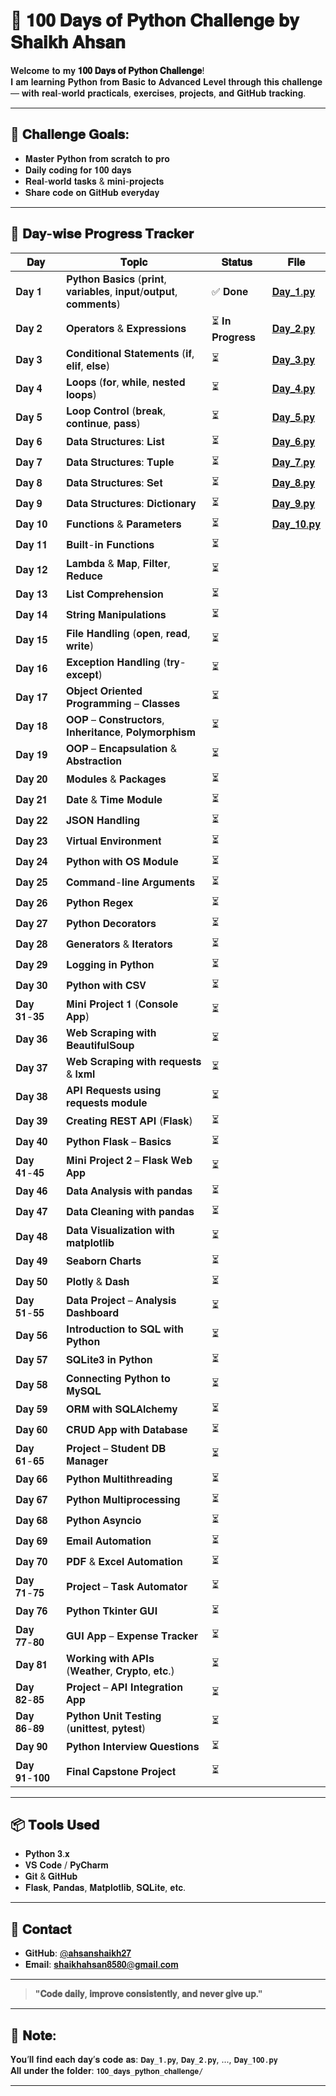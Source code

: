 
# 🐍 𝟏𝟎𝟎 𝐃𝐚𝐲𝐬 𝐨𝐟 𝐏𝐲𝐭𝐡𝐨𝐧 𝐂𝐡𝐚𝐥𝐥𝐞𝐧𝐠𝐞 𝐛𝐲 𝐒𝐡𝐚𝐢𝐤𝐡 𝐀𝐡𝐬𝐚𝐧

𝐖𝐞𝐥𝐜𝐨𝐦𝐞 𝐭𝐨 𝐦𝐲 **𝟏𝟎𝟎 𝐃𝐚𝐲𝐬 𝐨𝐟 𝐏𝐲𝐭𝐡𝐨𝐧 𝐂𝐡𝐚𝐥𝐥𝐞𝐧𝐠𝐞**!  
𝐈 𝐚𝐦 𝐥𝐞𝐚𝐫𝐧𝐢𝐧𝐠 𝐏𝐲𝐭𝐡𝐨𝐧 𝐟𝐫𝐨𝐦 𝐁𝐚𝐬𝐢𝐜 𝐭𝐨 𝐀𝐝𝐯𝐚𝐧𝐜𝐞𝐝 𝐋𝐞𝐯𝐞𝐥 𝐭𝐡𝐫𝐨𝐮𝐠𝐡 𝐭𝐡𝐢𝐬 𝐜𝐡𝐚𝐥𝐥𝐞𝐧𝐠𝐞 — 𝐰𝐢𝐭𝐡 𝐫𝐞𝐚𝐥-𝐰𝐨𝐫𝐥𝐝 𝐩𝐫𝐚𝐜𝐭𝐢𝐜𝐚𝐥𝐬, 𝐞𝐱𝐞𝐫𝐜𝐢𝐬𝐞𝐬, 𝐩𝐫𝐨𝐣𝐞𝐜𝐭𝐬, 𝐚𝐧𝐝 𝐆𝐢𝐭𝐇𝐮𝐛 𝐭𝐫𝐚𝐜𝐤𝐢𝐧𝐠.

---

## 🚀 𝐂𝐡𝐚𝐥𝐥𝐞𝐧𝐠𝐞 𝐆𝐨𝐚𝐥𝐬:

- 𝐌𝐚𝐬𝐭𝐞𝐫 𝐏𝐲𝐭𝐡𝐨𝐧 𝐟𝐫𝐨𝐦 𝐬𝐜𝐫𝐚𝐭𝐜𝐡 𝐭𝐨 𝐩𝐫𝐨
- 𝐃𝐚𝐢𝐥𝐲 𝐜𝐨𝐝𝐢𝐧𝐠 𝐟𝐨𝐫 𝟏𝟎𝟎 𝐝𝐚𝐲𝐬
- 𝐑𝐞𝐚𝐥-𝐰𝐨𝐫𝐥𝐝 𝐭𝐚𝐬𝐤𝐬 & 𝐦𝐢𝐧𝐢-𝐩𝐫𝐨𝐣𝐞𝐜𝐭𝐬
- 𝐒𝐡𝐚𝐫𝐞 𝐜𝐨𝐝𝐞 𝐨𝐧 𝐆𝐢𝐭𝐇𝐮𝐛 𝐞𝐯𝐞𝐫𝐲𝐝𝐚𝐲

---

## 📅 𝐃𝐚𝐲-𝐰𝐢𝐬𝐞 𝐏𝐫𝐨𝐠𝐫𝐞𝐬𝐬 𝐓𝐫𝐚𝐜𝐤𝐞𝐫

| 𝐃𝐚𝐲 | 𝐓𝐨𝐩𝐢𝐜 | 𝐒𝐭𝐚𝐭𝐮𝐬 | 𝐅𝐢𝐥𝐞 |
|-----|-------|--------|------|
| 𝐃𝐚𝐲 𝟏 | 𝐏𝐲𝐭𝐡𝐨𝐧 𝐁𝐚𝐬𝐢𝐜𝐬 (𝐩𝐫𝐢𝐧𝐭, 𝐯𝐚𝐫𝐢𝐚𝐛𝐥𝐞𝐬, 𝐢𝐧𝐩𝐮𝐭/𝐨𝐮𝐭𝐩𝐮𝐭, 𝐜𝐨𝐦𝐦𝐞𝐧𝐭𝐬) | ✅ 𝐃𝐨𝐧𝐞 | [𝐃𝐚𝐲_𝟏.𝐩𝐲](𝐃𝐚𝐲_𝟏.𝐩𝐲) |
| 𝐃𝐚𝐲 𝟐 | 𝐎𝐩𝐞𝐫𝐚𝐭𝐨𝐫𝐬 & 𝐄𝐱𝐩𝐫𝐞𝐬𝐬𝐢𝐨𝐧𝐬 | ⏳ 𝐈𝐧 𝐏𝐫𝐨𝐠𝐫𝐞𝐬𝐬 | [𝐃𝐚𝐲_𝟐.𝐩𝐲](𝐃𝐚𝐲_𝟐.𝐩𝐲) |
| 𝐃𝐚𝐲 𝟑 | 𝐂𝐨𝐧𝐝𝐢𝐭𝐢𝐨𝐧𝐚𝐥 𝐒𝐭𝐚𝐭𝐞𝐦𝐞𝐧𝐭𝐬 (𝐢𝐟, 𝐞𝐥𝐢𝐟, 𝐞𝐥𝐬𝐞) | ⏳ | [𝐃𝐚𝐲_𝟑.𝐩𝐲](𝐃𝐚𝐲_𝟑.𝐩𝐲) |
| 𝐃𝐚𝐲 𝟒 | 𝐋𝐨𝐨𝐩𝐬 (𝐟𝐨𝐫, 𝐰𝐡𝐢𝐥𝐞, 𝐧𝐞𝐬𝐭𝐞𝐝 𝐥𝐨𝐨𝐩𝐬) | ⏳ | [𝐃𝐚𝐲_𝟒.𝐩𝐲](𝐃𝐚𝐲_𝟒.𝐩𝐲) |
| 𝐃𝐚𝐲 𝟓 | 𝐋𝐨𝐨𝐩 𝐂𝐨𝐧𝐭𝐫𝐨𝐥 (𝐛𝐫𝐞𝐚𝐤, 𝐜𝐨𝐧𝐭𝐢𝐧𝐮𝐞, 𝐩𝐚𝐬𝐬) | ⏳ | [𝐃𝐚𝐲_𝟓.𝐩𝐲](𝐃𝐚𝐲_𝟓.𝐩𝐲) |
| 𝐃𝐚𝐲 𝟔 | 𝐃𝐚𝐭𝐚 𝐒𝐭𝐫𝐮𝐜𝐭𝐮𝐫𝐞𝐬: 𝐋𝐢𝐬𝐭 | ⏳ | [𝐃𝐚𝐲_𝟔.𝐩𝐲](𝐃𝐚𝐲_𝟔.𝐩𝐲) |
| 𝐃𝐚𝐲 𝟕 | 𝐃𝐚𝐭𝐚 𝐒𝐭𝐫𝐮𝐜𝐭𝐮𝐫𝐞𝐬: 𝐓𝐮𝐩𝐥𝐞 | ⏳ | [𝐃𝐚𝐲_𝟕.𝐩𝐲](𝐃𝐚𝐲_𝟕.𝐩𝐲) |
| 𝐃𝐚𝐲 𝟖 | 𝐃𝐚𝐭𝐚 𝐒𝐭𝐫𝐮𝐜𝐭𝐮𝐫𝐞𝐬: 𝐒𝐞𝐭 | ⏳ | [𝐃𝐚𝐲_𝟖.𝐩𝐲](𝐃𝐚𝐲_𝟖.𝐩𝐲) |
| 𝐃𝐚𝐲 𝟗 | 𝐃𝐚𝐭𝐚 𝐒𝐭𝐫𝐮𝐜𝐭𝐮𝐫𝐞𝐬: 𝐃𝐢𝐜𝐭𝐢𝐨𝐧𝐚𝐫𝐲 | ⏳ | [𝐃𝐚𝐲_𝟗.𝐩𝐲](𝐃𝐚𝐲_𝟗.𝐩𝐲) |
| 𝐃𝐚𝐲 𝟏𝟎 | 𝐅𝐮𝐧𝐜𝐭𝐢𝐨𝐧𝐬 & 𝐏𝐚𝐫𝐚𝐦𝐞𝐭𝐞𝐫𝐬 | ⏳ | [𝐃𝐚𝐲_𝟏𝟎.𝐩𝐲](𝐃𝐚𝐲_𝟏𝟎.𝐩𝐲) |
| 𝐃𝐚𝐲 𝟏𝟏 | 𝐁𝐮𝐢𝐥𝐭-𝐢𝐧 𝐅𝐮𝐧𝐜𝐭𝐢𝐨𝐧𝐬 | ⏳ | |
| 𝐃𝐚𝐲 𝟏𝟐 | 𝐋𝐚𝐦𝐛𝐝𝐚 & 𝐌𝐚𝐩, 𝐅𝐢𝐥𝐭𝐞𝐫, 𝐑𝐞𝐝𝐮𝐜𝐞 | ⏳ | |
| 𝐃𝐚𝐲 𝟏𝟑 | 𝐋𝐢𝐬𝐭 𝐂𝐨𝐦𝐩𝐫𝐞𝐡𝐞𝐧𝐬𝐢𝐨𝐧 | ⏳ | |
| 𝐃𝐚𝐲 𝟏𝟒 | 𝐒𝐭𝐫𝐢𝐧𝐠 𝐌𝐚𝐧𝐢𝐩𝐮𝐥𝐚𝐭𝐢𝐨𝐧𝐬 | ⏳ | |
| 𝐃𝐚𝐲 𝟏𝟓 | 𝐅𝐢𝐥𝐞 𝐇𝐚𝐧𝐝𝐥𝐢𝐧𝐠 (𝐨𝐩𝐞𝐧, 𝐫𝐞𝐚𝐝, 𝐰𝐫𝐢𝐭𝐞) | ⏳ | |
| 𝐃𝐚𝐲 𝟏𝟔 | 𝐄𝐱𝐜𝐞𝐩𝐭𝐢𝐨𝐧 𝐇𝐚𝐧𝐝𝐥𝐢𝐧𝐠 (𝐭𝐫𝐲-𝐞𝐱𝐜𝐞𝐩𝐭) | ⏳ | |
| 𝐃𝐚𝐲 𝟏𝟕 | 𝐎𝐛𝐣𝐞𝐜𝐭 𝐎𝐫𝐢𝐞𝐧𝐭𝐞𝐝 𝐏𝐫𝐨𝐠𝐫𝐚𝐦𝐦𝐢𝐧𝐠 – 𝐂𝐥𝐚𝐬𝐬𝐞𝐬 | ⏳ | |
| 𝐃𝐚𝐲 𝟏𝟖 | 𝐎𝐎𝐏 – 𝐂𝐨𝐧𝐬𝐭𝐫𝐮𝐜𝐭𝐨𝐫𝐬, 𝐈𝐧𝐡𝐞𝐫𝐢𝐭𝐚𝐧𝐜𝐞, 𝐏𝐨𝐥𝐲𝐦𝐨𝐫𝐩𝐡𝐢𝐬𝐦 | ⏳ | |
| 𝐃𝐚𝐲 𝟏𝟗 | 𝐎𝐎𝐏 – 𝐄𝐧𝐜𝐚𝐩𝐬𝐮𝐥𝐚𝐭𝐢𝐨𝐧 & 𝐀𝐛𝐬𝐭𝐫𝐚𝐜𝐭𝐢𝐨𝐧 | ⏳ | |
| 𝐃𝐚𝐲 𝟐𝟎 | 𝐌𝐨𝐝𝐮𝐥𝐞𝐬 & 𝐏𝐚𝐜𝐤𝐚𝐠𝐞𝐬 | ⏳ | |
| 𝐃𝐚𝐲 𝟐𝟏 | 𝐃𝐚𝐭𝐞 & 𝐓𝐢𝐦𝐞 𝐌𝐨𝐝𝐮𝐥𝐞 | ⏳ | |
| 𝐃𝐚𝐲 𝟐𝟐 | 𝐉𝐒𝐎𝐍 𝐇𝐚𝐧𝐝𝐥𝐢𝐧𝐠 | ⏳ | |
| 𝐃𝐚𝐲 𝟐𝟑 | 𝐕𝐢𝐫𝐭𝐮𝐚𝐥 𝐄𝐧𝐯𝐢𝐫𝐨𝐧𝐦𝐞𝐧𝐭 | ⏳ | |
| 𝐃𝐚𝐲 𝟐𝟒 | 𝐏𝐲𝐭𝐡𝐨𝐧 𝐰𝐢𝐭𝐡 𝐎𝐒 𝐌𝐨𝐝𝐮𝐥𝐞 | ⏳ | |
| 𝐃𝐚𝐲 𝟐𝟓 | 𝐂𝐨𝐦𝐦𝐚𝐧𝐝-𝐥𝐢𝐧𝐞 𝐀𝐫𝐠𝐮𝐦𝐞𝐧𝐭𝐬 | ⏳ | |
| 𝐃𝐚𝐲 𝟐𝟔 | 𝐏𝐲𝐭𝐡𝐨𝐧 𝐑𝐞𝐠𝐞𝐱 | ⏳ | |
| 𝐃𝐚𝐲 𝟐𝟕 | 𝐏𝐲𝐭𝐡𝐨𝐧 𝐃𝐞𝐜𝐨𝐫𝐚𝐭𝐨𝐫𝐬 | ⏳ | |
| 𝐃𝐚𝐲 𝟐𝟖 | 𝐆𝐞𝐧𝐞𝐫𝐚𝐭𝐨𝐫𝐬 & 𝐈𝐭𝐞𝐫𝐚𝐭𝐨𝐫𝐬 | ⏳ | |
| 𝐃𝐚𝐲 𝟐𝟗 | 𝐋𝐨𝐠𝐠𝐢𝐧𝐠 𝐢𝐧 𝐏𝐲𝐭𝐡𝐨𝐧 | ⏳ | |
| 𝐃𝐚𝐲 𝟑𝟎 | 𝐏𝐲𝐭𝐡𝐨𝐧 𝐰𝐢𝐭𝐡 𝐂𝐒𝐕 | ⏳ | |
| 𝐃𝐚𝐲 𝟑𝟏-𝟑𝟓 | 𝐌𝐢𝐧𝐢 𝐏𝐫𝐨𝐣𝐞𝐜𝐭 𝟏 (𝐂𝐨𝐧𝐬𝐨𝐥𝐞 𝐀𝐩𝐩) | ⏳ | |
| 𝐃𝐚𝐲 𝟑𝟔 | 𝐖𝐞𝐛 𝐒𝐜𝐫𝐚𝐩𝐢𝐧𝐠 𝐰𝐢𝐭𝐡 𝐁𝐞𝐚𝐮𝐭𝐢𝐟𝐮𝐥𝐒𝐨𝐮𝐩 | ⏳ | |
| 𝐃𝐚𝐲 𝟑𝟕 | 𝐖𝐞𝐛 𝐒𝐜𝐫𝐚𝐩𝐢𝐧𝐠 𝐰𝐢𝐭𝐡 𝐫𝐞𝐪𝐮𝐞𝐬𝐭𝐬 & 𝐥𝐱𝐦𝐥 | ⏳ | |
| 𝐃𝐚𝐲 𝟑𝟖 | 𝐀𝐏𝐈 𝐑𝐞𝐪𝐮𝐞𝐬𝐭𝐬 𝐮𝐬𝐢𝐧𝐠 𝐫𝐞𝐪𝐮𝐞𝐬𝐭𝐬 𝐦𝐨𝐝𝐮𝐥𝐞 | ⏳ | |
| 𝐃𝐚𝐲 𝟑𝟗 | 𝐂𝐫𝐞𝐚𝐭𝐢𝐧𝐠 𝐑𝐄𝐒𝐓 𝐀𝐏𝐈 (𝐅𝐥𝐚𝐬𝐤) | ⏳ | |
| 𝐃𝐚𝐲 𝟒𝟎 | 𝐏𝐲𝐭𝐡𝐨𝐧 𝐅𝐥𝐚𝐬𝐤 – 𝐁𝐚𝐬𝐢𝐜𝐬 | ⏳ | |
| 𝐃𝐚𝐲 𝟒𝟏-𝟒𝟓 | 𝐌𝐢𝐧𝐢 𝐏𝐫𝐨𝐣𝐞𝐜𝐭 𝟐 – 𝐅𝐥𝐚𝐬𝐤 𝐖𝐞𝐛 𝐀𝐩𝐩 | ⏳ | |
| 𝐃𝐚𝐲 𝟒𝟔 | 𝐃𝐚𝐭𝐚 𝐀𝐧𝐚𝐥𝐲𝐬𝐢𝐬 𝐰𝐢𝐭𝐡 𝐩𝐚𝐧𝐝𝐚𝐬 | ⏳ | |
| 𝐃𝐚𝐲 𝟒𝟕 | 𝐃𝐚𝐭𝐚 𝐂𝐥𝐞𝐚𝐧𝐢𝐧𝐠 𝐰𝐢𝐭𝐡 𝐩𝐚𝐧𝐝𝐚𝐬 | ⏳ | |
| 𝐃𝐚𝐲 𝟒𝟖 | 𝐃𝐚𝐭𝐚 𝐕𝐢𝐬𝐮𝐚𝐥𝐢𝐳𝐚𝐭𝐢𝐨𝐧 𝐰𝐢𝐭𝐡 𝐦𝐚𝐭𝐩𝐥𝐨𝐭𝐥𝐢𝐛 | ⏳ | |
| 𝐃𝐚𝐲 𝟒𝟗 | 𝐒𝐞𝐚𝐛𝐨𝐫𝐧 𝐂𝐡𝐚𝐫𝐭𝐬 | ⏳ | |
| 𝐃𝐚𝐲 𝟓𝟎 | 𝐏𝐥𝐨𝐭𝐥𝐲 & 𝐃𝐚𝐬𝐡 | ⏳ | |
| 𝐃𝐚𝐲 𝟓𝟏-𝟓𝟓 | 𝐃𝐚𝐭𝐚 𝐏𝐫𝐨𝐣𝐞𝐜𝐭 – 𝐀𝐧𝐚𝐥𝐲𝐬𝐢𝐬 𝐃𝐚𝐬𝐡𝐛𝐨𝐚𝐫𝐝 | ⏳ | |
| 𝐃𝐚𝐲 𝟓𝟔 | 𝐈𝐧𝐭𝐫𝐨𝐝𝐮𝐜𝐭𝐢𝐨𝐧 𝐭𝐨 𝐒𝐐𝐋 𝐰𝐢𝐭𝐡 𝐏𝐲𝐭𝐡𝐨𝐧 | ⏳ | |
| 𝐃𝐚𝐲 𝟓𝟕 | 𝐒𝐐𝐋𝐢𝐭𝐞𝟑 𝐢𝐧 𝐏𝐲𝐭𝐡𝐨𝐧 | ⏳ | |
| 𝐃𝐚𝐲 𝟓𝟖 | 𝐂𝐨𝐧𝐧𝐞𝐜𝐭𝐢𝐧𝐠 𝐏𝐲𝐭𝐡𝐨𝐧 𝐭𝐨 𝐌𝐲𝐒𝐐𝐋 | ⏳ | |
| 𝐃𝐚𝐲 𝟓𝟗 | 𝐎𝐑𝐌 𝐰𝐢𝐭𝐡 𝐒𝐐𝐋𝐀𝐥𝐜𝐡𝐞𝐦𝐲 | ⏳ | |
| 𝐃𝐚𝐲 𝟔𝟎 | 𝐂𝐑𝐔𝐃 𝐀𝐩𝐩 𝐰𝐢𝐭𝐡 𝐃𝐚𝐭𝐚𝐛𝐚𝐬𝐞 | ⏳ | |
| 𝐃𝐚𝐲 𝟔𝟏-𝟔𝟓 | 𝐏𝐫𝐨𝐣𝐞𝐜𝐭 – 𝐒𝐭𝐮𝐝𝐞𝐧𝐭 𝐃𝐁 𝐌𝐚𝐧𝐚𝐠𝐞𝐫 | ⏳ | |
| 𝐃𝐚𝐲 𝟔𝟔 | 𝐏𝐲𝐭𝐡𝐨𝐧 𝐌𝐮𝐥𝐭𝐢𝐭𝐡𝐫𝐞𝐚𝐝𝐢𝐧𝐠 | ⏳ | |
| 𝐃𝐚𝐲 𝟔𝟕 | 𝐏𝐲𝐭𝐡𝐨𝐧 𝐌𝐮𝐥𝐭𝐢𝐩𝐫𝐨𝐜𝐞𝐬𝐬𝐢𝐧𝐠 | ⏳ | |
| 𝐃𝐚𝐲 𝟔𝟖 | 𝐏𝐲𝐭𝐡𝐨𝐧 𝐀𝐬𝐲𝐧𝐜𝐢𝐨 | ⏳ | |
| 𝐃𝐚𝐲 𝟔𝟗 | 𝐄𝐦𝐚𝐢𝐥 𝐀𝐮𝐭𝐨𝐦𝐚𝐭𝐢𝐨𝐧 | ⏳ | |
| 𝐃𝐚𝐲 𝟕𝟎 | 𝐏𝐃𝐅 & 𝐄𝐱𝐜𝐞𝐥 𝐀𝐮𝐭𝐨𝐦𝐚𝐭𝐢𝐨𝐧 | ⏳ | |
| 𝐃𝐚𝐲 𝟕𝟏-𝟕𝟓 | 𝐏𝐫𝐨𝐣𝐞𝐜𝐭 – 𝐓𝐚𝐬𝐤 𝐀𝐮𝐭𝐨𝐦𝐚𝐭𝐨𝐫 | ⏳ | |
| 𝐃𝐚𝐲 𝟕𝟔 | 𝐏𝐲𝐭𝐡𝐨𝐧 𝐓𝐤𝐢𝐧𝐭𝐞𝐫 𝐆𝐔𝐈 | ⏳ | |
| 𝐃𝐚𝐲 𝟕𝟕-𝟖𝟎 | 𝐆𝐔𝐈 𝐀𝐩𝐩 – 𝐄𝐱𝐩𝐞𝐧𝐬𝐞 𝐓𝐫𝐚𝐜𝐤𝐞𝐫 | ⏳ | |
| 𝐃𝐚𝐲 𝟖𝟏 | 𝐖𝐨𝐫𝐤𝐢𝐧𝐠 𝐰𝐢𝐭𝐡 𝐀𝐏𝐈𝐬 (𝐖𝐞𝐚𝐭𝐡𝐞𝐫, 𝐂𝐫𝐲𝐩𝐭𝐨, 𝐞𝐭𝐜.) | ⏳ | |
| 𝐃𝐚𝐲 𝟖𝟐-𝟖𝟓 | 𝐏𝐫𝐨𝐣𝐞𝐜𝐭 – 𝐀𝐏𝐈 𝐈𝐧𝐭𝐞𝐠𝐫𝐚𝐭𝐢𝐨𝐧 𝐀𝐩𝐩 | ⏳ | |
| 𝐃𝐚𝐲 𝟖𝟔-𝟖𝟗 | 𝐏𝐲𝐭𝐡𝐨𝐧 𝐔𝐧𝐢𝐭 𝐓𝐞𝐬𝐭𝐢𝐧𝐠 (𝐮𝐧𝐢𝐭𝐭𝐞𝐬𝐭, 𝐩𝐲𝐭𝐞𝐬𝐭) | ⏳ | |
| 𝐃𝐚𝐲 𝟗𝟎 | 𝐏𝐲𝐭𝐡𝐨𝐧 𝐈𝐧𝐭𝐞𝐫𝐯𝐢𝐞𝐰 𝐐𝐮𝐞𝐬𝐭𝐢𝐨𝐧𝐬 | ⏳ | |
| 𝐃𝐚𝐲 𝟗𝟏-𝟏𝟎𝟎 | 𝐅𝐢𝐧𝐚𝐥 𝐂𝐚𝐩𝐬𝐭𝐨𝐧𝐞 𝐏𝐫𝐨𝐣𝐞𝐜𝐭 | ⏳ | |

---

## 📦 𝐓𝐨𝐨𝐥𝐬 𝐔𝐬𝐞𝐝

- 𝐏𝐲𝐭𝐡𝐨𝐧 𝟑.𝐱
- 𝐕𝐒 𝐂𝐨𝐝𝐞 / 𝐏𝐲𝐂𝐡𝐚𝐫𝐦
- 𝐆𝐢𝐭 & 𝐆𝐢𝐭𝐇𝐮𝐛
- 𝐅𝐥𝐚𝐬𝐤, 𝐏𝐚𝐧𝐝𝐚𝐬, 𝐌𝐚𝐭𝐩𝐥𝐨𝐭𝐥𝐢𝐛, 𝐒𝐐𝐋𝐢𝐭𝐞, 𝐞𝐭𝐜.

---

## 📧 𝐂𝐨𝐧𝐭𝐚𝐜𝐭

- 𝐆𝐢𝐭𝐇𝐮𝐛: [@𝐚𝐡𝐬𝐚𝐧𝐬𝐡𝐚𝐢𝐤𝐡𝟐𝟕](𝐡𝐭𝐭𝐩𝐬://𝐠𝐢𝐭𝐡𝐮𝐛.𝐜𝐨𝐦/𝐚𝐡𝐬𝐚𝐧𝐬𝐡𝐚𝐢𝐤𝐡𝟐𝟕)
- 𝐄𝐦𝐚𝐢𝐥: 𝐬𝐡𝐚𝐢𝐤𝐡𝐚𝐡𝐬𝐚𝐧𝟖𝟓𝟖𝟎@𝐠𝐦𝐚𝐢𝐥.𝐜𝐨𝐦

---

> **"𝐂𝐨𝐝𝐞 𝐝𝐚𝐢𝐥𝐲, 𝐢𝐦𝐩𝐫𝐨𝐯𝐞 𝐜𝐨𝐧𝐬𝐢𝐬𝐭𝐞𝐧𝐭𝐥𝐲, 𝐚𝐧𝐝 𝐧𝐞𝐯𝐞𝐫 𝐠𝐢𝐯𝐞 𝐮𝐩."**

---

## 📌 𝐍𝐨𝐭𝐞:
𝐘𝐨𝐮’𝐥𝐥 𝐟𝐢𝐧𝐝 𝐞𝐚𝐜𝐡 𝐝𝐚𝐲’𝐬 𝐜𝐨𝐝𝐞 𝐚𝐬: `𝐃𝐚𝐲_𝟏.𝐩𝐲`, `𝐃𝐚𝐲_𝟐.𝐩𝐲`, ..., `𝐃𝐚𝐲_𝟏𝟎𝟎.𝐩𝐲`  
𝐀𝐥𝐥 𝐮𝐧𝐝𝐞𝐫 𝐭𝐡𝐞 𝐟𝐨𝐥𝐝𝐞𝐫: `𝟏𝟎𝟎_𝐝𝐚𝐲𝐬_𝐩𝐲𝐭𝐡𝐨𝐧_𝐜𝐡𝐚𝐥𝐥𝐞𝐧𝐠𝐞/`

---
